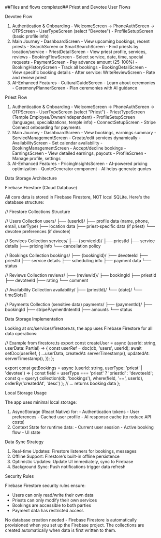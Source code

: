 ##Files and flows completed##
Priest and Devotee User Flows

  Devotee Flow

  1. Authentication & Onboarding
    - WelcomeScreen → PhoneAuthScreen → OTPScreen
    - UserTypeScreen (select "Devotee")
    - ProfileSetupScreen (basic profile info)
  2. Main Journey
    - DashboardScreen - View upcoming bookings, recent priests
    - SearchScreen or SmartSearchScreen - Find priests by location/service
    - PriestDetailScreen - View priest profile, services, reviews
    - BookingFlowScreen - Select service, date, time, special requests
    - PaymentScreen - Pay advance amount (25-100%)
    - BookingHistoryScreen - Track all bookings
    - BookingDetailScreen - View specific booking details
    - After service: WriteReviewScreen - Rate and review priest
  3. AI-Enhanced Features
    - CulturalGuideScreen - Learn about ceremonies
    - CeremonyPlannerScreen - Plan ceremonies with AI guidance

  Priest Flow

  1. Authentication & Onboarding
    - WelcomeScreen → PhoneAuthScreen → OTPScreen
    - UserTypeScreen (select "Priest")
    - PriestTypeScreen (Temple Employee/Owner/Independent)
    - ProfileSetupScreen (languages, specializations, temple info)
    - ConnectSetupScreen - Stripe Connect onboarding for payments
  2. Main Journey
    - DashboardScreen - View bookings, earnings summary
    - ServiceManagementScreen - Create/edit services dynamically
    - AvailabilityScreen - Set calendar availability
    - BookingManagementScreen - Accept/decline bookings
    - EarningsScreen - View detailed earnings, payouts
    - ProfileScreen - Manage profile, settings
  3. AI-Enhanced Features
    - PricingInsightsScreen - AI-powered pricing optimization
    - QuoteGenerator component - AI helps generate quotes

  Data Storage Architecture

  Firebase Firestore (Cloud Database)

  All core data is stored in Firebase Firestore, NOT local SQLite. Here's the database structure:

  // Firestore Collections Structure

  // Users Collection
  users/
  ├── {userId}/
      ├── profile data (name, phone, email, userType)
      ├── location data
      ├── priest-specific data (if priest)
      └── devotee preferences (if devotee)

  // Services Collection
  services/
  ├── {serviceId}/
      ├── priestId
      ├── service details
      ├── pricing info
      └── cancellation policy

  // Bookings Collection
  bookings/
  ├── {bookingId}/
      ├── devoteeId
      ├── priestId
      ├── service details
      ├── scheduling info
      ├── payment data
      └── status

  // Reviews Collection
  reviews/
  ├── {reviewId}/
      ├── bookingId
      ├── priestId
      ├── devoteeId
      ├── rating
      └── comment

  // Availability Collection
  availability/
  ├── {priestId}/
      └── {date}/
          └── timeSlots[]

  // Payments Collection (sensitive data)
  payments/
  ├── {paymentId}/
      ├── bookingId
      ├── stripePaymentIntentId
      ├── amounts
      └── status

  Data Storage Implementation

  Looking at src/services/firestore.ts, the app uses Firebase Firestore for all data operations:

  // Example from firestore.ts
  export const createUser = async (userId: string, userData: Partial<User>) => {
    const userRef = doc(db, 'users', userId);
    await setDoc(userRef, {
      ...userData,
      createdAt: serverTimestamp(),
      updatedAt: serverTimestamp(),
    });
  };

  export const getBookings = async (userId: string, userType: 'priest' | 'devotee') => {
    const field = userType === 'priest' ? 'priestId' : 'devoteeId';
    const q = query(
      collection(db, 'bookings'),
      where(field, '==', userId),
      orderBy('createdAt', 'desc')
    );
    // ... returns booking data
  };

  Local Storage Usage

  The app uses minimal local storage:

  1. AsyncStorage (React Native) for:
    - Authentication tokens
    - User preferences
    - Cached user profile
    - AI response cache (to reduce API costs)
  2. Context State for runtime data:
    - Current user session
    - Active booking flow
    - UI state

  Data Sync Strategy

  1. Real-time Updates: Firestore listeners for bookings, messages
  2. Offline Support: Firestore's built-in offline persistence
  3. Optimistic Updates: Update UI immediately, sync to Firebase
  4. Background Sync: Push notifications trigger data refresh

  Security Rules

  Firebase Firestore security rules ensure:
  - Users can only read/write their own data
  - Priests can only modify their own services
  - Bookings are accessible to both parties
  - Payment data has restricted access

  No database creation needed - Firebase Firestore is automatically provisioned when you set up the Firebase project. The collections are created automatically when data is first written to them.